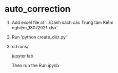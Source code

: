 # auto_correction
1. Add excel file at '../Danh sách các Trung tâm Kiểm nghiệm_13072021.xlsx'
2. Run 'python create_dict.py'
3. cd runs/

   jupyter lab

   Then run the Run.ipynb